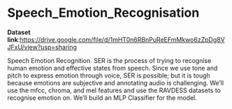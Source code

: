 # Speech_Emotion_Recognisation
**Dataset link**:https://drive.google.com/file/d/1mHT0n6RBnPuReEFmMkwo6zZpDg8VJFxU/view?usp=sharing

Speech Emotion Recognition. SER is the process of trying to recognise human emotion and effective states from speech. Since we use tone and pitch to express emotion through voice, SER is possible; but it is tough because emotions are subjective and annotating audio is challenging. We’ll use the mfcc, chroma, and mel features and use the RAVDESS datasets to recognise emotion on. We’ll build an MLP Classifier for the model.
